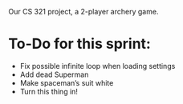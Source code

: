 Our CS 321 project, a 2-player archery game.

# To-Do for this sprint:
 * Fix possible infinite loop when loading settings
 * Add dead Superman
 * Make spaceman’s suit white
 * Turn this thing in!
